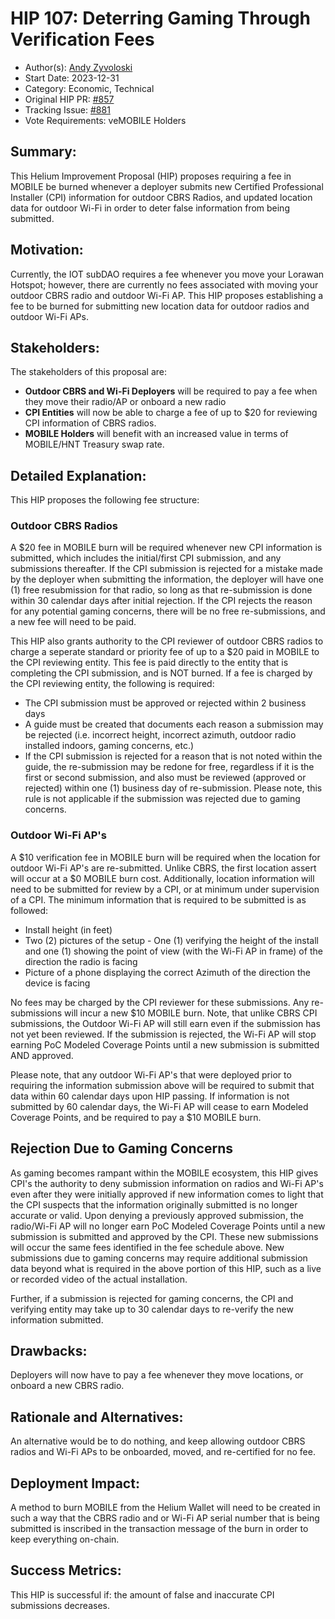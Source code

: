# HIP 107: Deterring Gaming Through Verification Fees

- Author(s): [Andy Zyvoloski](https://github.com/heatedlime) 
- Start Date: 2023-12-31
- Category: Economic, Technical
- Original HIP PR: [#857](https://github.com/helium/HIP/pull/857)
- Tracking Issue: [#881](https://github.com/helium/HIP/issues/881)
- Vote Requirements: veMOBILE Holders

## Summary:
This Helium Improvement Proposal (HIP) proposes requiring a fee in MOBILE be burned whenever a deployer submits new Certified Professional Installer (CPI) information for outdoor CBRS Radios, and updated location data for outdoor Wi-Fi in order to deter false information from being submitted.

## Motivation:
Currently, the IOT subDAO requires a fee whenever you move your Lorawan Hotspot; however, there are currently no fees associated with moving your outdoor CBRS radio and outdoor Wi-Fi AP. This HIP proposes establishing a fee to be burned for submitting new location data for outdoor radios and outdoor Wi-Fi APs.

## Stakeholders:
The stakeholders of this proposal are:

- **Outdoor CBRS and Wi-Fi Deployers** will be required to pay a fee when they move their radio/AP or onboard a new radio
- **CPI Entities** will now be able to charge a fee of up to $20 for reviewing CPI information of CBRS radios.
- **MOBILE Holders** will benefit with an increased value in terms of MOBILE/HNT Treasury swap rate.

## Detailed Explanation:
This HIP proposes the following fee structure:

### Outdoor CBRS Radios
A $20 fee in MOBILE burn will be required whenever new CPI information is submitted, which includes the initial/first CPI submission, and any submissions thereafter. If the CPI submission is rejected for a mistake made by the deployer when submitting the information, the deployer will have one (1) free resubmission for that radio, so long as that re-submission is done within 30 calendar days after initial rejection. If the CPI rejects the reason for any potential gaming concerns, there will be no free re-submissions, and a new fee will need to be paid. 

This HIP also grants authority to the CPI reviewer of outdoor CBRS radios to charge a seperate standard or priority fee of up to a $20 paid in MOBILE to the CPI reviewing entity. This fee is paid directly to the entity that is completing the CPI submission, and is NOT burned. If a fee is charged by the CPI reviewing entity, the following is required:

- The CPI submission must be approved or rejected within 2 business days
- A guide must be created that documents each reason a submission may be rejected (i.e. incorrect height, incorrect azimuth, outdoor radio installed indoors, gaming concerns, etc.)
- If the CPI submission is rejected for a reason that is not noted within the guide, the re-submission may be redone for free, regardless if it is the first or second submission, and also must be reviewed (approved or rejected) within one (1) business day of re-submission. Please note, this rule is not applicable if the submission was rejected due to gaming concerns.

### Outdoor Wi-Fi AP's
A $10 verification fee in MOBILE burn will be required when the location for outdoor Wi-Fi AP's are re-submitted. Unlike CBRS, the first location assert will occur at a $0 MOBILE burn cost. Additionally, location information will need to be submitted for review by a CPI, or at minimum under supervision of a CPI. The minimum information that is required to be submitted is as followed:

- Install height (in feet)
- Two (2) pictures of the setup - One (1) verifying the height of the install and one (1) showing the point of view (with the Wi-Fi AP in frame) of the direction the radio is facing
- Picture of a phone displaying the correct Azimuth of the direction the device is facing

No fees may be charged by the CPI reviewer for these submissions. Any re-submissions will incur a new $10 MOBILE burn. Note, that unlike CBRS CPI submissions, the Outdoor Wi-Fi AP will still earn even if the submission has not yet been reviewed. If the submission is rejected, the Wi-Fi AP will stop earning PoC Modeled Coverage Points until a new submission is submitted AND approved. 

Please note, that any outdoor Wi-Fi AP's that were deployed prior to requiring the information submission above will be required to submit that data within 60 calendar days upon HIP passing. If information is not submitted by 60 calendar days, the Wi-Fi AP will cease to earn Modeled Coverage Points, and be required to pay a $10 MOBILE burn.

## Rejection Due to Gaming Concerns
As gaming becomes rampant within the MOBILE ecosystem, this HIP gives CPI's the authority to deny submission information on radios and Wi-Fi AP's even after they were initially approved if new information comes to light that the CPI suspects that the information originally submitted is no longer accurate or valid. Upon denying a previously approved submission, the radio/Wi-Fi AP will no longer earn PoC Modeled Coverage Points until a new submission is submitted and approved by the CPI. These new submissions will occur the same fees identified in the fee schedule above. New submissions due to gaming concerns may require additional submission data beyond what is required in the above portion of this HIP, such as a live or recorded video of the actual installation. 

Further, if a submission is rejected for gaming concerns, the CPI and verifying entity may take up to 30 calendar days to re-verify the new information submitted. 


## Drawbacks:
Deployers will now have to pay a fee whenever they move locations, or onboard a new CBRS radio.


## Rationale and Alternatives:
An alternative would be to do nothing, and keep allowing outdoor CBRS radios and Wi-Fi APs to be onboarded, moved, and re-certified for no fee.


## Deployment Impact:
A method to burn MOBILE from the Helium Wallet will need to be created in such a way that the CBRS radio and or Wi-Fi AP serial number that is being submitted is inscribed in the transaction message of the burn in order to keep everything on-chain. 

## Success Metrics: 
This HIP is successful if: the amount of false and inaccurate CPI submissions decreases.  




